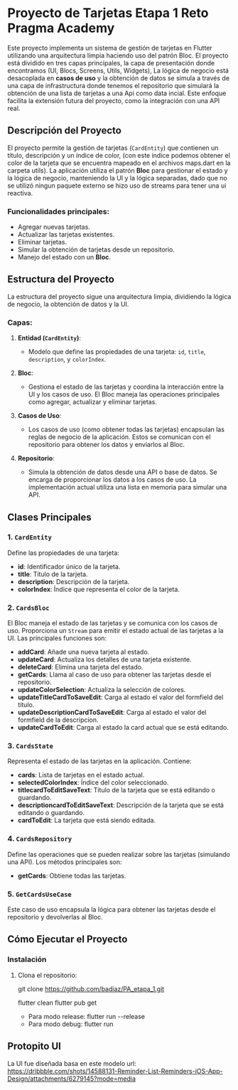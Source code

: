 # Proyecto de Tarjetas Etapa 1 Reto Pragma Academy

Este proyecto implementa un sistema de gestión de tarjetas en Flutter utilizando una arquitectura límpia haciendo uso del patrón Bloc. El proyecto está dividido en tres capas principales, la capa de presentación donde encontramos (UI, Blocs, Screens, Utils, Widgets), La lógica de negocio está desacoplada en **casos de uso** y la obtención de datos se simula a través de una capa de infrastructura donde tenemos el repositorio que simulará la obtención de una lista de tarjetas a una Api como data incial. Este enfoque facilita la extensión futura del proyecto, como la integración con una API real.

## Descripción del Proyecto

El proyecto permite la gestión de tarjetas (`CardEntity`) que contienen un título, descripción y un índice de color, (con este indice podemos obtener el color de la tarjeta que se encuentra mapeado en el archivos maps.dart en la carpeta utils). La aplicación utiliza el patrón **Bloc** para gestionar el estado y la lógica de negocio, manteniendo la UI y la lógica separadas, dado que no se utilizó ningun paquete externo se hizo uso de streams para tener una ui reactiva.

### Funcionalidades principales:

- Agregar nuevas tarjetas.
- Actualizar las tarjetas existentes.
- Eliminar tarjetas.
- Simular la obtención de tarjetas desde un repositorio.
- Manejo del estado con un **Bloc**.

## Estructura del Proyecto

La estructura del proyecto sigue una arquitectura limpia, dividiendo la lógica de negocio, la obtención de datos y la UI.

### Capas:

1. **Entidad (`CardEntity`)**: 
   - Modelo que define las propiedades de una tarjeta: `id`, `title`, `description`, y `colorIndex`.

2. **Bloc**: 
   - Gestiona el estado de las tarjetas y coordina la interacción entre la UI y los casos de uso. El Bloc maneja las operaciones principales como agregar, actualizar y eliminar tarjetas.
   
3. **Casos de Uso**: 
   - Los casos de uso (como obtener todas las tarjetas) encapsulan las reglas de negocio de la aplicación. Estos se comunican con el repositorio para obtener los datos y enviarlos al Bloc.
   
4. **Repositorio**: 
   - Simula la obtención de datos desde una API o base de datos. Se encarga de proporcionar los datos a los casos de uso. La implementación actual utiliza una lista en memoria para simular una API.

## Clases Principales

### 1. `CardEntity`
Define las propiedades de una tarjeta:
- **id**: Identificador único de la tarjeta.
- **title**: Título de la tarjeta.
- **description**: Descripción de la tarjeta.
- **colorIndex**: Índice que representa el color de la tarjeta.

### 2. `CardsBloc`
El Bloc maneja el estado de las tarjetas y se comunica con los casos de uso. Proporciona un `Stream` para emitir el estado actual de las tarjetas a la UI. Las principales funciones son:

- **addCard**: Añade una nueva tarjeta al estado.
- **updateCard**: Actualiza los detalles de una tarjeta existente.
- **deleteCard**: Elimina una tarjeta del estado.
- **getCards**: Llama al caso de uso para obtener las tarjetas desde el repositorio.
- **updateColorSelection**: Actualiza la selección de colores.
- **updateTitleCardToSaveEdit**: Carga al estado el valor del formfield del titulo.
- **updateDescriptionCardToSaveEdit**: Carga al estado el valor del formfield de la descripcion.
- **updateCardToEdit**: Carga al estado la card actual que se está editando.

### 3. `CardsState`
Representa el estado de las tarjetas en la aplicación. Contiene:

- **cards**: Lista de tarjetas en el estado actual.
- **selectedColorIndex**: Índice del color seleccionado.
- **titlecardToEditSaveText**: Título de la tarjeta que se está editando o guardando.
- **descriptioncardToEditSaveText**: Descripción de la tarjeta que se está editando o guardando.
- **cardToEdit**: La tarjeta que está siendo editada.

### 4. `CardsRepository`
Define las operaciones que se pueden realizar sobre las tarjetas (simulando una API). Los métodos principales son:

- **getCards**: Obtiene todas las tarjetas.

### 5. `GetCardsUseCase`
Este caso de uso encapsula la lógica para obtener las tarjetas desde el repositorio y devolverlas al Bloc.


## Cómo Ejecutar el Proyecto

### Instalación

1. Clona el repositorio:
   
   git clone https://github.com/badiaz/PA_etapa_1.git

   flutter clean 
   flutter pub get
   - Para modo release:
   flutter run --release 
   - Para modo debug: 
   flutter run 

## Protopito UI

La UI fue diseñada basa en este modelo 
url: https://dribbble.com/shots/14588131-Reminder-List-Reminders-iOS-App-Design/attachments/6279145?mode=media